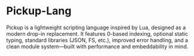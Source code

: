 # Pickup-Lang
Pickup is a lightweight scripting language inspired by Lua, designed as a modern drop-in replacement. It features 0-based indexing, optional static typing, standard libraries (JSON, FS, etc.), improved error handling, and a clean module system—built with performance and embeddability in mind.
